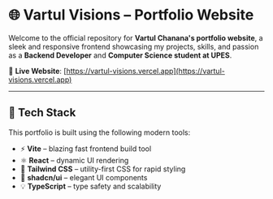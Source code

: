 # 🌐 Vartul Visions – Portfolio Website

Welcome to the official repository for **Vartul Chanana's portfolio website**, a sleek and responsive frontend showcasing my projects, skills, and passion as a **Backend Developer** and **Computer Science student at UPES**.

🔗 **Live Website**: [https://vartul-visions.vercel.app](https://vartul-visions.vercel.app)

---

## 🚀 Tech Stack

This portfolio is built using the following modern tools:

- ⚡ **Vite** – blazing fast frontend build tool
- ⚛️ **React** – dynamic UI rendering
- 🎨 **Tailwind CSS** – utility-first CSS for rapid styling
- 🧩 **shadcn/ui** – elegant UI components
- 💡 **TypeScript** – type safety and scalability

